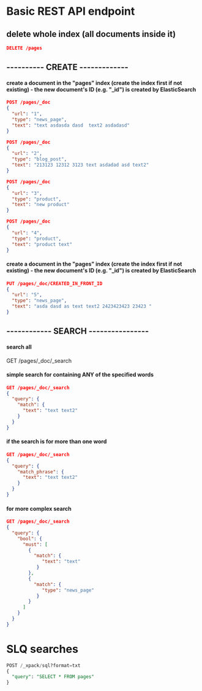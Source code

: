 # Basic REST API endpoint

## delete whole index (all documents inside it)
```json
DELETE /pages
```

## ---------- CREATE -------------

#### create a document in the "pages" index (create the index first if not existing) - the new document's ID (e.g. "_id") is created by ElasticSearch
```json
POST /pages/_doc
{
  "url": "1",
  "type": "news_page",
  "text": "text asdasda dasd  text2 asdadasd"
}
```

```json
POST /pages/_doc
{
  "url": "2",
  "type": "blog_post",
  "text": "213123 12312 3123 text asdadad asd text2"
}
```

```json
POST /pages/_doc
{
  "url": "3",
  "type": "product",
  "text": "new product"
}
```

```json
POST /pages/_doc
{
  "url": "4",
  "type": "product",
  "text": "product text"
}
```

#### create a document in the "pages" index (create the index first if not existing) - the new document's ID (e.g. "_id") is created by ElasticSearch
```json
PUT /pages/_doc/CREATED_IN_FRONT_ID
{
  "url": "5",
  "type": "news_page",
  "text": "asda dasd as text text2 2423423423 23423 "
}
```

## ------------ SEARCH ----------------

#### search all
GET /pages/_doc/_search


#### simple search for containing ANY of the specified words
```json
GET /pages/_doc/_search
{
  "query": {
    "match": {
      "text": "text text2"
    }
  }
}
```

#### if the search is for more than one word
```json
GET /pages/_doc/_search
{
  "query": {
    "match_phrase": {
      "text": "text text2"
    }
  }
}
```

#### for more complex search
```json
GET /pages/_doc/_search
{
  "query": {
    "bool": {
      "must": [
        {
          "match": {
             "text": "text"
           }
        },
        {
          "match": {
             "type": "news_page"
           }
        }
      ]
    }
  }
}
```


# SLQ searches
```sql
POST /_xpack/sql?format=txt
{
  "query": "SELECT * FROM pages"
}
```
